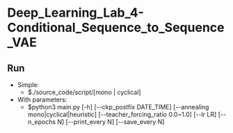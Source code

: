 # Deep_Learning_Lab_4-Conditional_Sequence_to_Sequence_VAE
## Run
* Simple:
    * $./source_code/script/[mono | cyclical]
* With parameters:
    * $python3 main.py [-h] [--ckp_postfix DATE_TIME]
               [--annealing mono|cyclical|heuristic]
               [--teacher_forcing_ratio 0.0~1.0] [--lr LR] [--n_epochs N]
               [--print_every N] [--save_every N]
